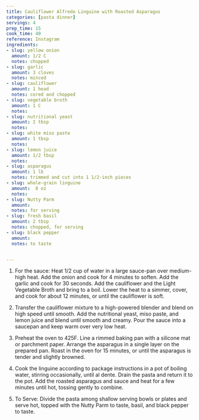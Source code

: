 ```yaml
---
title: Cauliflower Alfredo Linguine with Roasted Asparagus
categories: [pasta dinner]
servings: 4
prep_time: 15
cook_time: 40
reference: Instagram
ingredients:
- slug: yellow onion
  amount: 1/2 C
  notes: chopped
- slug: garlic
  amount: 3 cloves
  notes: minced
- slug: cauliflower
  amount: 1 head
  notes: cored and chopped
- slug: vegetable broth
  amount: 1 C
  notes:
- slug: nutritional yeast
  amount: 2 tbsp
  notes:
- slug: white miso paste
  amount: 1 tbsp
  notes:
- slug: lemon juice
  amount: 1/2 tbsp
  notes:
- slug: asparagus
  amount: 1 lb
  notes: trimmed and cut into 1 1/2-inch pieces
- slug: whole-grain linguine
  amount:  8 oz
  notes:
- slug: Nutty Parm
  amount:
  notes: for serving
- slug: fresh basil
  amount: 2 tbsp
  notes: chopped, for serving
- slug: black pepper
  amount:
  notes: to taste


---
```


1. For the sauce: Heat 1/2 cup of water in a large sauce-pan over medium-high heat. Add the onion and cook for 4 minutes to soften. Add the garlic and cook for 30 seconds. Add the cauliflower and the Light Vegetable Broth and bring to a boil. Lower the heat to a simmer, cover, and cook for about 12 minutes, or until the cauliflower is soft.

2. Transfer the cauliflower mixture to a high-powered blender and blend on high speed until smooth. Add the nutritional yeast, miso paste, and lemon juice and blend until smooth and creamy. Pour the sauce into a saucepan and keep warm over very low heat.

3. Preheat the oven to 425F. Line a rimmed baking pan with a silicone mat or parchment paper. Arrange the asparagus in a single layer on the prepared pan. Roast in the oven for 15 minutes, or until the asparagus is tender and slightly browned.

4. Cook the linguine according to package instructions in a pot of boiling water, stirring occasionally, until al dente. Drain the pasta and return it to the pot. Add the roasted asparagus and sauce and heat for a few minutes until hot, tossing gently to combine.

5. To Serve: Divide the pasta among shallow serving bowls or plates and serve hot, topped with the Nutty Parm to taste, basil, and black pepper to taste.
